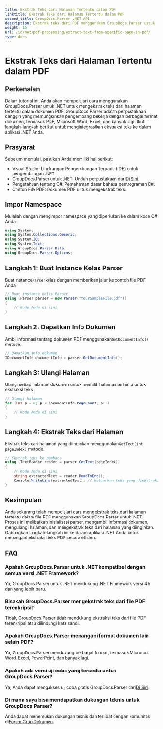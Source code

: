 ```yaml
---
title: Ekstrak Teks dari Halaman Tertentu dalam PDF
linktitle: Ekstrak Teks dari Halaman Tertentu dalam PDF
second_title: GroupDocs.Parser .NET API
description: Ekstrak teks dari PDF menggunakan GroupDocs.Parser untuk .NET. Ambil konten halaman tertentu dengan mudah menggunakan perpustakaan canggih ini.
weight: 15
url: /id/net/pdf-processing/extract-text-from-specific-page-in-pdf/
type: docs
---
```

# Ekstrak Teks dari Halaman Tertentu dalam PDF

## Perkenalan
Dalam tutorial ini, Anda akan mempelajari cara menggunakan GroupDocs.Parser untuk .NET untuk mengekstrak teks dari halaman tertentu dalam dokumen PDF. GroupDocs.Parser adalah perpustakaan canggih yang memungkinkan pengembang bekerja dengan berbagai format dokumen, termasuk PDF, Microsoft Word, Excel, dan banyak lagi. Ikuti langkah-langkah berikut untuk mengintegrasikan ekstraksi teks ke dalam aplikasi .NET Anda.
## Prasyarat
Sebelum memulai, pastikan Anda memiliki hal berikut:
- Visual Studio: Lingkungan Pengembangan Terpadu (IDE) untuk pengembangan .NET.
-  GroupDocs.Parser untuk .NET: Unduh perpustakaan dari[Di Sini](https://releases.groupdocs.com/parser/net/).
- Pengetahuan tentang C#: Pemahaman dasar bahasa pemrograman C#.
- Contoh File PDF: Dokumen PDF untuk mengekstrak teks.

## Impor Namespace
Mulailah dengan mengimpor namespace yang diperlukan ke dalam kode C# Anda:
```csharp
using System;
using System.Collections.Generic;
using System.IO;
using System.Text;
using GroupDocs.Parser.Data;
using GroupDocs.Parser.Options;
```
## Langkah 1: Buat Instance Kelas Parser
 Buat instance`Parser`kelas dengan memberikan jalur ke contoh file PDF Anda.
```csharp
// Buat instance kelas Parser
using (Parser parser = new Parser("YourSampleFile.pdf"))
{
    // Kode Anda di sini
}
```
## Langkah 2: Dapatkan Info Dokumen
 Ambil informasi tentang dokumen PDF menggunakan`GetDocumentInfo()` metode.
```csharp
// Dapatkan info dokumen
IDocumentInfo documentInfo = parser.GetDocumentInfo();
```
## Langkah 3: Ulangi Halaman
Ulangi setiap halaman dokumen untuk memilih halaman tertentu untuk ekstraksi teks.
```csharp
// Ulangi halaman
for (int p = 0; p < documentInfo.PageCount; p++)
{
    // Kode Anda di sini
}
```
## Langkah 4: Ekstrak Teks dari Halaman
 Ekstrak teks dari halaman yang diinginkan menggunakan`GetText(int pageIndex)` metode.
```csharp
// Ekstrak teks ke pembaca
using (TextReader reader = parser.GetText(pageIndex))
{
    // Kode Anda di sini
    string extractedText = reader.ReadToEnd();
    Console.WriteLine(extractedText); // Keluarkan teks yang diekstraksi
}
```

## Kesimpulan
Anda sekarang telah mempelajari cara mengekstrak teks dari halaman tertentu dalam file PDF menggunakan GroupDocs.Parser untuk .NET. Proses ini melibatkan inisialisasi parser, mengambil informasi dokumen, mengulangi halaman, dan mengekstrak teks dari halaman yang diinginkan. Gabungkan langkah-langkah ini ke dalam aplikasi .NET Anda untuk menangani ekstraksi teks PDF secara efisien.

## FAQ
### Apakah GroupDocs.Parser untuk .NET kompatibel dengan semua versi .NET Framework?
Ya, GroupDocs.Parser untuk .NET mendukung .NET Framework versi 4.5 dan yang lebih baru.
### Bisakah GroupDocs.Parser mengekstrak teks dari file PDF terenkripsi?
Tidak, GroupDocs.Parser tidak mendukung ekstraksi teks dari file PDF terenkripsi atau dilindungi kata sandi.
### Apakah GroupDocs.Parser menangani format dokumen lain selain PDF?
Ya, GroupDocs.Parser mendukung berbagai format, termasuk Microsoft Word, Excel, PowerPoint, dan banyak lagi.
### Apakah ada versi uji coba yang tersedia untuk GroupDocs.Parser?
 Ya, Anda dapat mengakses uji coba gratis GroupDocs.Parser dari[Di Sini](https://releases.groupdocs.com/).
### Di mana saya bisa mendapatkan dukungan teknis untuk GroupDocs.Parser?
 Anda dapat menemukan dukungan teknis dan terlibat dengan komunitas di[Forum Grup Dokumen](https://forum.groupdocs.com/c/parser/17).
